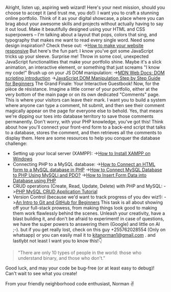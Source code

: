Alright, listen up, aspiring web wizard!
Here's your next mission, should you choose to accept it (and trust me, you do!): I want you to craft a stunning online portfolio. Think of it as your digital showcase, a place where you can brag about your awesome skills and projects without actually having to say it out loud. Make it beautifully designed using your HTML and CSS superpowers – I'm talking about a layout that pops, colors that sing, and typography that makes me want to read every single word.
Need some design inspiration? Check these out:
->[How to make your website responsive](https://developer.mozilla.org/en-US/docs/Learn_web_development/Core/CSS_layout/Responsive_Design)
But here's the fun part: I know you've got some JavaScript tricks up your sleeve. Surprise me! Throw in some cool, unexpected JavaScript functionalities that make your portfolio shine. Maybe it's a slick animation, an interactive element, or something that just screams "I know my code!"
Brush up on your JS DOM manipulation:
->[MDN Web Docs: DOM scripting introduction](https://developer.mozilla.org/en-US/docs/Learn_web_development/Core/Scripting/DOM_scripting)
->[JavaScript DOM Manipulation Step by Step Guide for Beginners](https://medium.com/@kaklotarrahul79/master-javascript-dom-manipulation-step-by-step-guide-for-beginners-b1e07616f319)
The Grand Finale: Your Interactive Guestbook!
Now, for the pièce de résistance. Imagine a little corner of your portfolio, either at the very bottom of the main page or on its own dedicated "Comments" page. This is where your visitors can leave their mark. I want you to build a system where anyone can type a comment, hit submit, and then see their comment magically appear on the page for everyone else to behold.
Yes, that means we're dipping our toes into database territory to save those comments permanently. Don't worry, with your PHP knowledge, you've got this! Think about how you'll connect your front-end form to a back-end script that talks to a database, stores the comment, and then retrieves all the comments to display them.
Here are some resources to help you conquer the database challenge:
 * Setting up your local server (XAMPP):
   ->[How to Install XAMPP on Windows](https://www.geeksforgeeks.org/installation-guide/how-to-install-xampp-on-windows/)
 * Connecting PHP to a MySQL database:
   ->[How to Connect an HTML form to a MySQL database in PHP](https://www.educative.io/answers/how-to-connect-an-html-form-to-a-mysql-database-in-php)
   ->[How to Connect MySQL Database to PHP Using MySQLi and PDO?](https://www.cloudways.com/blog/connect-mysql-with-php/)
   ->[How to Insert Form Data into Database using PHP](https://www.geeksforGeeks.org/php/how-to-insert-form-data-into-database-using-php/)
 * CRUD operations (Create, Read, Update, Delete) with PHP and MySQL:
   ->[PHP MySQL CRUD Application Tutorial](https://www.tutorialrepublic.com/php-tutorial/php-mysql-crud-application.php)
 * Version Control (because we'd want to track progress of you dev wiz!):
   ->[An Intro to Git and GitHub for Beginners](https://product.hubspot.com/blog/git-and-github-tutorial-for-beginners)
This task is all about showing off your full-stack prowess, from making things look good to making them work flawlessly behind the scenes. Unleash your creativity, have a blast building it, and don't be afraid to experiment! in case of questions, we have the super powers to answering them (Google) and little on AI ;-). but if you get really lost, check on this guy +255762028554 (Only on whatsapp) or you can easily mail it to kitanorman1@gmail.com . and lastlybt not least I want you to know this!👇
> "There are only 10 types of people in the world: those who understand binary, and those who don't."


Good luck, and may your code be bug-free (or at least easy to debug)! Can't wait to see what you create!

From your friendly neighborhood code enthusiast,
Norman ✌
